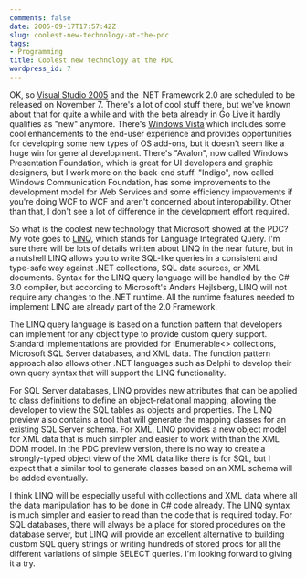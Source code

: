 ```yaml
---
comments: false
date: 2005-09-17T17:57:42Z
slug: coolest-new-technology-at-the-pdc
tags:
- Programming
title: Coolest new technology at the PDC
wordpress_id: 7
---
```


OK, so [Visual Studio 2005](http://lab.msdn.microsoft.com/vs2005/default.aspx) and the .NET Framework 2.0 are scheduled to be released on November 7. There's a lot of cool stuff there, but we've known about that for quite a while and with the beta already in Go Live it hardly qualifies as "new" anymore. There's [Windows Vista](http://msdn.microsoft.com/windowsvista/) which includes some cool enhancements to the end-user experience and provides opportunities for developing some new types of OS add-ons, but it doesn't seem like a huge win for general development. There's "Avalon", now called Windows Presentation Foundation, which is great for UI developers and graphic designers, but I work more on the back-end stuff. "Indigo", now called Windows Communication Foundation, has some improvements to the development model for Web Services and some efficiency improvements if you're doing WCF to WCF and aren't concerned about interopability. Other than that, I don't see a lot of difference in the development effort required.

So what is the coolest new technology that Microsoft showed at the PDC? My vote goes to [LINQ](http://msdn.microsoft.com/library/en-us/dndotnet/html/linqprojectovw.asp), which stands for Language Integrated Query. I'm sure there will be lots of details written about LINQ in the near future, but in a nutshell LINQ allows you to write SQL-like queries in a consistent and type-safe way against .NET collections, SQL data sources, or XML documents. Syntax for the LINQ query language will be handled by the C# 3.0 compiler, but according to Microsoft's Anders Hejlsberg, LINQ will not require any changes to the .NET runtime. All the runtime features needed to implement LINQ are already part of the 2.0 Framework.

The LINQ query language is based on a function pattern that developers can implement for any object type to provide custom query support. Standard implementations are provided for IEnumerable<> collections, Microsoft SQL Server databases, and XML data. The function pattern approach also allows other .NET languages such as Delphi to develop their own query syntax that will support the LINQ functionality.

For SQL Server databases, LINQ provides new attributes that can be applied to class definitions to define an object-relational mapping, allowing the developer to view the SQL tables as objects and properties. The LINQ preview also contains a tool that will generate the mapping classes for an existing SQL Server schema. For XML, LINQ provides a new object model for XML data that is much simpler and easier to work with than the XML DOM model. In the PDC preview version, there is no way to create a strongly-typed object view of the XML data like there is for SQL, but I expect that a similar tool to generate classes based on an XML schema will be added eventually.

I think LINQ will be especially useful with collections and XML data where all the data manipulation has to be done in C# code already. The LINQ syntax is much simpler and easier to read than the code that is required today. For SQL databases, there will always be a place for stored procedures on the database server, but LINQ will provide an excellent alternative to building custom SQL query strings or writing hundreds of stored procs for all the different variations of simple SELECT queries. I'm looking forward to giving it a try.
